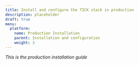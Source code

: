 ```yaml
---
title: Install and configure the TICK stack in production
description: placeholder
draft: true
menu:
  platform:
    name: Production Installation
    parent: Installation and configuration
    weight: 3
---
```


_This is the production installation guide_
